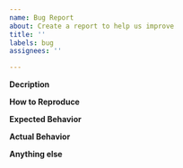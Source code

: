 ```yaml
---
name: Bug Report
about: Create a report to help us improve
title: ''
labels: bug
assignees: ''

---
```


<!--
Replace all the comments below with answers.
Attach screenshots or videos showing the bug, if possible.

In your CemuTASTools directory - the directory containing CemuTASTools.exe - there should be a log file named log.txt.
For us to properly diagnose this bug, you must upload this file.
It is typically located at C:\Program Files\CemuTASTools\log.txt, unless a custom installation directory was set during the installation of CemuTASTools.

Before submitting the bug report, ask yourself these questions:
- Were you incapable of reproducing the bug at least three times?
- Does it only happen on any device other than a 64-bit Windows 10 PC?
- Does it only happen on incompatible Cemu, Cemu hook, and/or CemuTASTools versions?
- Does it only happen with certain Cemu hook code patches enabled?
- Does it only happen with certain Cemu graphic packs enabled?
- Does it only happen with an Intel GPU?
- Does it only happen in titles rated Runs or lower, rated Unknown, or not present in the Cemu Compatibility List (http://compat.cemu.info)?
- Does it only happen with a modified Cemu, Cemu hook, or CemuTASTools client?
If the answer to any of these questions is "yes," the bug report is invalid and should not be submitted.

Please delete this comment before submitting the bug report.
-->

**Decription**
<!-- Give a general description of what goes wrong. -->

**How to Reproduce**
<!--
Describe how to reproduce the bug.
Use a Markdown ordered list, like so:
1. foo
2. bar
3. baz
-->

**Expected Behavior**
<!-- What did you expect to happen? -->

**Actual Behavior**
<!-- What actually happened? -->

**Anything else**
<!-- Add anything else here. -->
